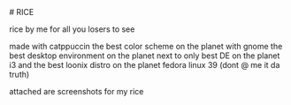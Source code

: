 <BS>
# RICE

rice by me for all you losers to see

made with catppuccin the best color scheme on the planet with gnome the best desktop environment on the planet next to only best DE on the planet i3 and the best loonix distro on the planet fedora linux 39 (dont @ me it da truth)


attached are screenshots for my rice

